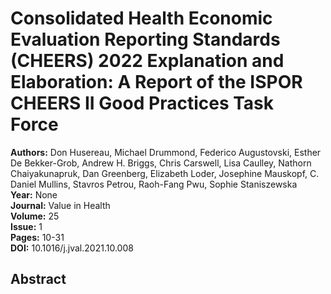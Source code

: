 # Consolidated Health Economic Evaluation Reporting Standards (CHEERS) 2022 Explanation and Elaboration: A Report of the ISPOR CHEERS II Good Practices Task Force

**Authors:** Don Husereau, Michael Drummond, Federico Augustovski, Esther De Bekker-Grob, Andrew H. Briggs, Chris Carswell, Lisa Caulley, Nathorn Chaiyakunapruk, Dan Greenberg, Elizabeth Loder, Josephine Mauskopf, C. Daniel Mullins, Stavros Petrou, Raoh-Fang Pwu, Sophie Staniszewska  
**Year:** None  
**Journal:** Value in Health  
**Volume:** 25  
**Issue:** 1  
**Pages:** 10-31  
**DOI:** 10.1016/j.jval.2021.10.008  

## Abstract


